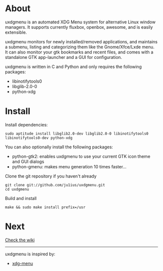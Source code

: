 About
=====

uxdgmenu is an automated XDG Menu system for alternative Linux window managers.
It supports currently fluxbox, openbox, awesome, and is easily extensible.

uxdgmenu monitors for newly installed/removed applications,
and maintains a submenu, listing and categorizing them like the Gnome/Xfce/Lxde menu.
It can also monitor your gtk bookmarks and recent files,
and comes with a standalone GTK app-launcher and a GUI for configuration.

uxdgmenu is written in C and Python and only requires the following packages:

* libinotifytools0
* libglib-2.0-0
* python-xdg

Install
=======

Install dependencies:

    sudo aptitude install libglib2.0-dev libglib2.0-0 libinotifytools0 libinotifytools0-dev python-xdg

You can also optionally install the following packages:

* python-gtk2:    enables uxdgmenu to use your current GTK icon theme and GUI dialogs
* python-gmenu:   makes menu generation 10 times faster...

Clone the git repository if you haven't already

    git clone git://github.com/ju1ius/uxdgmenu.git
    cd uxdgmenu

Build and install

    make && sudo make install prefix=/usr

Next
====

[Check the wiki](http://github.com/ju1ius/uxdgmenu/wiki)

-----------------------------------------------------------------------
uxdgmenu is inspired by:

* [xdg-menu](http://cvs.fedoraproject.org/viewvc/devel/openbox/xdg-menu)
